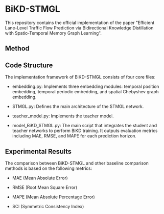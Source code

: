 # BiKD-STMGL
This repository contains the official implementation of the paper "Efficient Lane-Level Traffic Flow Prediction via Bidirectional Knowledge Distillation with Spatio-Temporal Memory Graph Learning".
## Method


## Code Structure
The implementation framework of BiKD-STMGL consists of four core files:

- embedding.py: Implements three embedding modules: temporal position embedding, temporal periodic embedding, and spatial Chebyshev graph embedding.

- STMGL.py: Defines the main architecture of the STMGL network.

- teacher_model.py: Implements the teacher model.

- model_BiKD_STMGL.py: The main script that integrates the student and teacher networks to perform BiKD training. It outputs evaluation metrics including MAE, RMSE, and MAPE for each prediction horizon.

## Experimental Results
The comparison between BiKD-STMGL and other baseline comparison methods is based on the following metrics:

- MAE (Mean Absolute Error)

- RMSE (Root Mean Square Error)
  
- MAPE (Mean Absolute Percentage Error)
  
- SCI (Symmetric Consistency Index)
